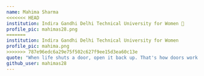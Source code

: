 ```yaml
---
name: Mahima Sharma
<<<<<<< HEAD
institution: Indira Gandhi Delhi Technical University for Women 🚩
profile_pic: mahimas28.png
=======
institution: Indira Gandhi Delhi Technical University for Women
profile_pic: mahima.png
>>>>>>> 787e96edc6a29e75f502c627f9ee15d3ea60c13e
quote: "When life shuts a door, open it back up. That's how doors work."
github_user: mahimas28
---
```

